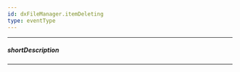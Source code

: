 ```yaml
---
id: dxFileManager.itemDeleting
type: eventType
---
```

---
##### shortDescription
<!-- Description goes here -->

---
<!-- Description goes here -->